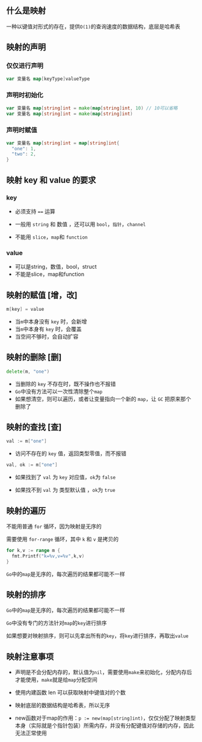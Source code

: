 ## 什么是映射

一种以键值对形式的存在，提供`O(1)`的查询速度的数据结构，底层是哈希表



## 映射的声明

### 仅仅进行声明

```go
var 变量名 map[keyType]valueType
```

### 声明时初始化

```go
var 变量名 map[string]int = make(map[string]int, 10) // 10可以省略
var 变量名 map[string]int = make(map[string]int)
```

### 声明时赋值

```go
var 变量名 map[string]int = map[string]int{
  "one": 1,
  "two": 2,
}
```



## 映射 key 和 value 的要求

### key 

* 必须支持 `==` 运算

* 一般用 `string` 和 数值 ，还可以用 `bool`，`指针`，`channel`

* 不能用 `slice`，`map`和 `function`

### value

* 可以是string，数值，bool，struct
* 不能是slice，map和function



## 映射的赋值 [增，改]

```go
m[key] = value
```

* 当`m`中本身没有 `key` 时，会新增
* 当`m`中本身有 `key` 时，会覆盖
* 当空间不够时，会自动扩容



## 映射的删除 [删]

```go
delete(m, "one")
```

* 当删除的 `key` 不存在时，既不操作也不报错
* `Go`中没有方法可以一次性清除整个`map`
* 如果想清空，则可以遍历，或者让变量指向一个新的 `map`，让 `GC` 把原来那个删除了



## 映射的查找 [查]

```go
val := m["one"]
```

* 访问不存在的 `key` 值，返回类型零值，而不报错

```go
val, ok := m["one"]
```

* 如果找到了 `val` 为 `key` 对应值，`ok`为 `false`

* 如果找不到 `val` 为 类型默认值 ，`ok`为 `true`



## 映射的遍历

不能用普通 `for` 循环，因为映射是无序的

需要使用 `for-range` 循环，其中 `k` 和 `v` 是拷贝的

```go
for k,v := range m {
  fmt.Printf("k=%v,v=%v",k,v)
}
```

`Go`中的`map`是无序的，每次遍历的结果都可能不一样



## 映射的排序

`Go`中的`map`是无序的，每次遍历的结果都可能不一样

`Go`中没有专门的方法针对`map`的`key`进行排序

如果想要对映射排序，则可以先拿出所有的`key`，将`key`进行排序，再取出`value`



## 映射注意事项

* 声明是不会分配内存的，默认值为`nil`，需要使用`make`来初始化，分配内存后才能使用，`make`就是给`map`分配空间

* 使用内建函数 len 可以获取映射中键值对的个数
* 映射底层的数据结构是哈希表，所以无序
* new函数对于map的作用：`p := new(map[string]int)`，仅仅分配了映射类型本身（实际就是个指针包装）所需内存，并没有分配键值对存储的内存，因此无法正常使用


